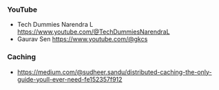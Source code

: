 ### YouTube
* Tech Dummies Narendra L https://www.youtube.com/@TechDummiesNarendraL
* Gaurav Sen https://www.youtube.com/@gkcs

### Caching
* https://medium.com/@sudheer.sandu/distributed-caching-the-only-guide-youll-ever-need-fe152357f912
